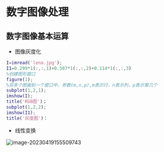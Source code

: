 # 数字图像处理

## 数字图像基本运算

- 图像灰度化

~~~matlab
I=imread('lena.jpg');
I1=0.299*1(:,:,1)+0.587*1(:,:,2)+0.114*1(:,:,3)
%创建图形窗口
figure(1);
%将多个图画到一个窗口中，参数(m,n,p),m表示行，n表示列，p表示第几个
subplot(1,2,1);
imshow(I);
title('RGB图')；
subplot(1,2,2);
imshow(I1);
title('灰度图')：
~~~

- 线性变换

![image-20230419155509743](C:\Users\良小辰\AppData\Roaming\Typora\typora-user-images\image-20230419155509743.png)

